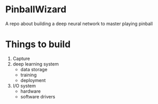 # PinballWizard
A repo about building a deep neural network to master playing pinball


# Things to build
1. Capture 
2. deep learning system
   - data storage
   - training
   - deployment
3. I/O system
   - hardware
   - software drivers
